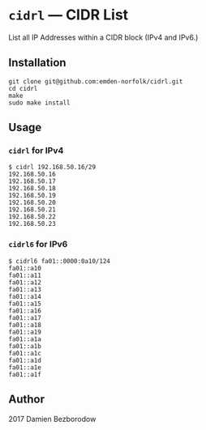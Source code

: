 # `cidrl` — CIDR List

List all IP Addresses within a CIDR block (IPv4 and IPv6.)

## Installation

```
git clone git@github.com:emden-norfolk/cidrl.git
cd cidrl
make
sudo make install
```

## Usage

### `cidrl` for IPv4

```
$ cidrl 192.168.50.16/29
192.168.50.16
192.168.50.17
192.168.50.18
192.168.50.19
192.168.50.20
192.168.50.21
192.168.50.22
192.168.50.23
```

### `cidrl6` for IPv6

```
$ cidrl6 fa01::0000:0a10/124
fa01::a10
fa01::a11
fa01::a12
fa01::a13
fa01::a14
fa01::a15
fa01::a16
fa01::a17
fa01::a18
fa01::a19
fa01::a1a
fa01::a1b
fa01::a1c
fa01::a1d
fa01::a1e
fa01::a1f
```

## Author

2017 Damien Bezborodow
